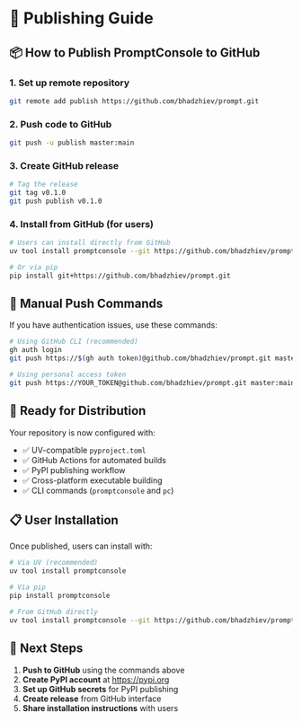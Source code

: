 # 🚀 Publishing Guide

## 📦 How to Publish PromptConsole to GitHub

### 1. **Set up remote repository**
```bash
git remote add publish https://github.com/bhadzhiev/prompt.git
```

### 2. **Push code to GitHub**
```bash
git push -u publish master:main
```

### 3. **Create GitHub release**
```bash
# Tag the release
git tag v0.1.0
git push publish v0.1.0
```

### 4. **Install from GitHub (for users)**
```bash
# Users can install directly from GitHub
uv tool install promptconsole --git https://github.com/bhadzhiev/prompt.git

# Or via pip
pip install git+https://github.com/bhadzhiev/prompt.git
```

## 🔧 **Manual Push Commands**

If you have authentication issues, use these commands:

```bash
# Using GitHub CLI (recommended)
gh auth login
git push https://$(gh auth token)@github.com/bhadzhiev/prompt.git master:main

# Using personal access token
git push https://YOUR_TOKEN@github.com/bhadzhiev/prompt.git master:main
```

## 🎯 **Ready for Distribution**

Your repository is now configured with:
- ✅ UV-compatible `pyproject.toml`
- ✅ GitHub Actions for automated builds
- ✅ PyPI publishing workflow
- ✅ Cross-platform executable building
- ✅ CLI commands (`promptconsole` and `pc`)

## 📋 **User Installation**

Once published, users can install with:

```bash
# Via UV (recommended)
uv tool install promptconsole

# Via pip
pip install promptconsole

# From GitHub directly
uv tool install promptconsole --git https://github.com/bhadzhiev/prompt.git
```

## 🚀 **Next Steps**

1. **Push to GitHub** using the commands above
2. **Create PyPI account** at https://pypi.org
3. **Set up GitHub secrets** for PyPI publishing
4. **Create release** from GitHub interface
5. **Share installation instructions** with users